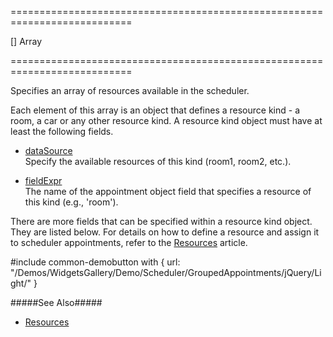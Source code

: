 ===========================================================================
<!--default-->[]<!--/default-->
<!--type-->Array<Object><!--/type-->
===========================================================================

<!--shortDescription-->
Specifies an array of resources available in the scheduler.
<!--/shortDescription-->

<!--fullDescription-->
Each element of this array is an object that defines a resource kind - a room, a car or any other resource kind. A resource kind object must have at least the following fields.

- [dataSource](/Documentation/ApiReference/UI_Widgets/dxScheduler/Configuration/resources/#dataSource)  
Specify the available resources of this kind (room1, room2, etc.).

- [fieldExpr](/Documentation/ApiReference/UI_Widgets/dxScheduler/Configuration/resources/#fieldExpr)  
The name of the appointment object field that specifies a resource of this kind (e.g., 'room').

There are more fields that can be specified within a resource kind object. They are listed below. For details on how to define a resource and assign it to scheduler appointments, refer to the [Resources](/Documentation/Guide/Widgets/Scheduler/Resources/Assign_Appointments_to_Resources/) article.

#include common-demobutton with {
    url: "/Demos/WidgetsGallery/Demo/Scheduler/GroupedAppointments/jQuery/Light/"
}

#####See Also#####
- [Resources](/Documentation/Guide/Widgets/Scheduler/Resources/Assign_Appointments_to_Resources/)
<!--/fullDescription-->